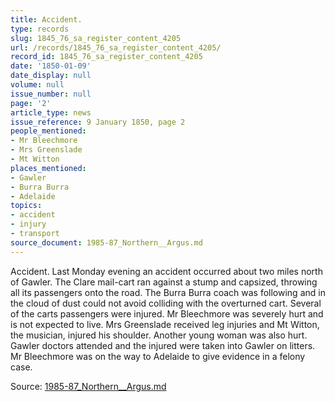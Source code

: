 ```yaml
---
title: Accident.
type: records
slug: 1845_76_sa_register_content_4205
url: /records/1845_76_sa_register_content_4205/
record_id: 1845_76_sa_register_content_4205
date: '1850-01-09'
date_display: null
volume: null
issue_number: null
page: '2'
article_type: news
issue_reference: 9 January 1850, page 2
people_mentioned:
- Mr Bleechmore
- Mrs Greenslade
- Mt Witton
places_mentioned:
- Gawler
- Burra Burra
- Adelaide
topics:
- accident
- injury
- transport
source_document: 1985-87_Northern__Argus.md
---
```


Accident.  Last Monday evening an accident occurred about two miles north of Gawler.  The Clare mail-cart ran against a stump and capsized, throwing all its passengers onto the road.  The Burra Burra coach was following and in the cloud of dust could not avoid colliding with the overturned cart.  Several of the carts passengers were injured.  Mr Bleechmore was severely hurt and is not expected to live.  Mrs Greenslade received leg injuries and Mt Witton, the musician, injured his shoulder.  Another young woman was also hurt.  Gawler doctors attended and the injured were taken into Gawler on litters.  Mr Bleechmore was on the way to Adelaide to give evidence in a felony case.

Source: [1985-87_Northern__Argus.md](/downloads/markdown/1985-87_Northern__Argus.md)
